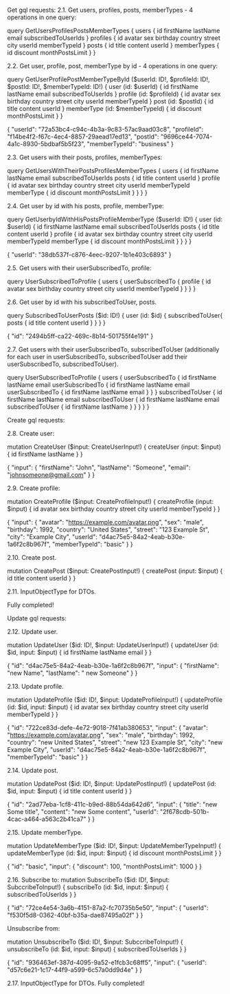 Get gql requests:
2.1. Get users, profiles, posts, memberTypes - 4 operations in one query: 

query GetUsersProfilesPostsMemberTypes {
  users {
    id
    firstName
    lastName
    email
    subscribedToUserIds
  }
  profiles {
    id
    avatar
    sex
    birthday
    country
    street
    city
    userId
    memberTypeId
  }
  posts {
    id
    title
    content
    userId
  }
  memberTypes {
    id
    discount
    monthPostsLimit
  }
}

2.2. Get user, profile, post, memberType by id - 4 operations in one query:

query GetUserProfilePostMemberTypeById ($userId: ID!, $profileId: ID!, $postId: ID!, $memberTypeId: ID!) {
  user (id: $userId) {
    id
    firstName
    lastName
    email
    subscribedToUserIds
  }
  profile (id: $profileId) {
    id
    avatar
    sex
    birthday
    country
    street
    city
    userId
    memberTypeId
  }
  post (id: $postId) {
    id
    title
    content
    userId
  }
  memberType (id: $memberTypeId) {
    id
    discount
    monthPostsLimit
  }
}

{
  "userId": "72a53bc4-c94c-4b3a-9c83-57ac9aad03c8",
  "profileId": "f14be4f2-f67c-4ec4-8857-29aead17ed13",
  "postId":  "9696ce44-7074-4a1c-8930-5bdbaf5b5f23",
  "memberTypeId": "business"
}

2.3. Get users with their posts, profiles, memberTypes:

query GetUsersWithTheirPostsProfilesMemberTypes {
  users {
    id
    firstName
    lastName
    email
    subscribedToUserIds
    posts {
      id
      title
      content
      userId
    }
    profile {
      id
      avatar
      sex
      birthday
      country
      street
      city
      userId
      memberTypeId
      memberType {
        id
        discount
        monthPostsLimit
      }
    }
  }
}

2.4. Get user by id with his posts, profile, memberType:

query GetUserbyIdWithHisPostsProfileMemberType ($userId: ID!) {
  user (id: $userId) {
    id
    firstName
    lastName
    email
    subscribedToUserIds
    posts {
      id
      title
      content
      userId
    }
    profile {
      id
      avatar
      sex
      birthday
      country
      street
      city
      userId
      memberTypeId
      memberType {
        id
        discount
        monthPostsLimit
      }
    }
  }
}

{
  "userId": "38db537f-c876-4eec-9207-1b1e403c6893"
}

2.5. Get users with their userSubscribedTo, profile:

query UserSubscribedToProfile {
  users {
     userSubscribedTo {
      profile {
        id
        avatar
        sex
        birthday
        country
        street
        city
        userId
        memberTypeId
      }
    }
  }
}


2.6. Get user by id with his subscribedToUser, posts.

query SubscribedToUserPosts ($id: ID!) {
  user (id: $id) {
     subscribedToUser{
      posts {
        id
        title
        content
        userId
      }
    }
  }
}

{
  "id": "2494b5ff-ca22-469c-8b14-501755f4e191"
}

2.7. Get users with their userSubscribedTo, subscribedToUser (additionally for each user in userSubscribedTo, subscribedToUser add their userSubscribedTo, subscribedToUser).

query UserSubscribedToProfile {
  users {
     userSubscribedTo {
      id
      firstName
      lastName
      email
      userSubscribedTo {
        id
        firstName
        lastName
        email
        userSubscribedTo {
          id
          firstName
          lastName
          email
        }
      }
    }
    subscribedToUser {
      id
      firstName
      lastName
      email
      subscribedToUser {
        id
        firstName
        lastName
        email
        subscribedToUser {
          id
          firstName
          lastName
        }
      }
    }
  }
}


Create gql requests:

2.8. Create user:

mutation CreateUser ($input: CreateUserInput!) {
  createUser (input: $input) {
    id
    firstName
    lastName
  }
}

{
  "input": {
    "firstName": "John",
    "lastName": "Someone",
    "email": "johnsomeone@gmail.com"
  }
}

2.9. Create profile:

mutation CreateProfile ($input: CreateProfileInput!) {
  createProfile (input: $input) {
    id
    avatar
    sex
    birthday
    country
    street
    city
    userId
    memberTypeId
  }
}

{
  "input": {
    "avatar": "https://example.com/avatar.png",
    "sex": "male",
    "birthday": 1992,
    "country": "United States",
    "street": "123 Example St",
    "city": "Example City",
    "userId": "d4ac75e5-84a2-4eab-b30e-1a6f2c8b967f",
    "memberTypeId": "basic"
  }
}

2.10. Create post.

mutation CreatePost ($input: CreatePostInput!) {
  createPost (input: $input) {
    id
    title
    content
    userId
  }
}


2.11. InputObjectType for DTOs.

Fully completed!



Update gql requests:

2.12. Update user.

mutation UpdateUser ($id: ID!, $input: UpdateUserInput!) {
  updateUser (id: $id, input: $input) {
    id
    firstName
    lastName
    email
  }
}

{
  "id": "d4ac75e5-84a2-4eab-b30e-1a6f2c8b967f",
  "input": {
    "firstName": "new Name",
    "lastName": " new Someone"
  }
}

2.13. Update profile.

mutation UpdateProfile ($id: ID!, $input: UpdateProfileInput!) {
  updateProfile (id: $id, input: $input) {
    id
    avatar
    sex
    birthday
    country
    street
    city
    userId
    memberTypeId
  }
}

{
  "id": "722ce83d-defe-4e72-9018-7f41ab380653",
  "input": {
    "avatar": "https://example.com/avatar.png",
    "sex": "male",
    "birthday": 1992,
    "country": "new United States",
    "street": "new 123 Example St",
    "city": "new Example City",
    "userId": "d4ac75e5-84a2-4eab-b30e-1a6f2c8b967f",
    "memberTypeId": "basic"
  }
}

2.14. Update post.

mutation UpdatePost ($id: ID!, $input: UpdatePostInput!) {
  updatePost (id: $id, input: $input) {
    id
    title
    content
    userId
  }
}

{
  "id": "2ad77eba-1cf8-411c-b9ed-88b54da642d6",
  "input": {
    "title": "new Some title",
    "content": "new Some content",
    "userId": "2f678cdb-501b-4cac-a464-a563c2b41ca7"
  }
}


2.15. Update memberType.

mutation UpdateMemberType ($id: ID!, $input: UpdateMemberTypeInput!) {
  updateMemberType (id: $id, input: $input) {
    id
    discount
    monthPostsLimit
  }
}

{
  "id": "basic",
  "input": {
    "discount": 100,
    "monthPostsLimit": 1000
  }
}

2.16. Subscribe to:
mutation SubscribeTo ($id: ID!, $input: SubccribeToInput!) {
  subscribeTo (id: $id, input: $input) {
    subscribedToUserIds
  }
}

{ 
  "id": "72ce4e54-3a6b-4151-87a2-fc70735b5e50",
  "input": {
    "userId": "f530f5d8-0362-40bf-b35a-dae87495a02f"
  }
}

Unsubscribe from: 

mutation UnsubscribeTo ($id: ID!, $input: SubccribeToInput!) {
  unsubscribeTo (id: $id, input: $input) {
    subscribedToUserIds
  }
}

{ 
  "id": "936463ef-387d-4095-9a52-e1fcb3c68ff5",
  "input": {
    "userId": "d57c6e21-1c17-44f9-a599-6c57a0dd9d4e"
  }
}

2.17. InputObjectType for DTOs.
Fully completed!